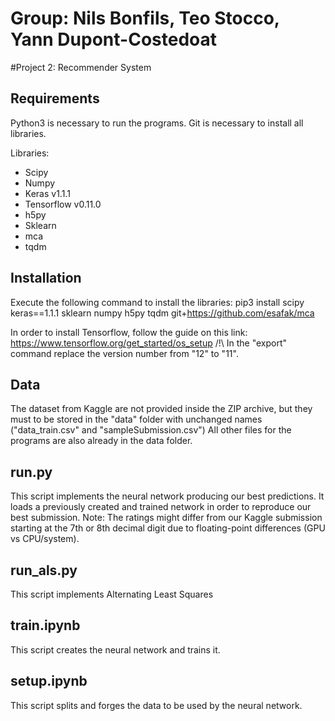 # Group: Nils Bonfils, Teo Stocco, Yann Dupont-Costedoat
#Project 2: Recommender System 

## Requirements
Python3 is necessary to run the programs.
Git is necessary to install all libraries.

Libraries:
 * Scipy
 * Numpy
 * Keras v1.1.1
 * Tensorflow v0.11.0
 * h5py
 * Sklearn
 * mca
 * tqdm

## Installation 
Execute the following command to install the libraries:
pip3 install scipy keras==1.1.1 sklearn numpy h5py tqdm git+https://github.com/esafak/mca

In order to install Tensorflow, follow the guide on this link: https://www.tensorflow.org/get_started/os_setup
/!\ In the "export" command replace the version number from "12" to "11".

## Data
The dataset from Kaggle are not provided inside the ZIP archive, but they must to be stored in the "data" folder with unchanged names ("data_train.csv" and "sampleSubmission.csv")
All other files for the programs are also already in the data folder.

## run.py
This script implements the neural network producing our best predictions. It loads a previously created and trained network in order to reproduce our best submission.
Note: The ratings might differ from our Kaggle submission starting at the 7th or 8th decimal digit due to floating-point differences (GPU vs CPU/system).


## run_als.py
This script implements Alternating Least Squares


## train.ipynb
This script creates the neural network and trains it.

## setup.ipynb
This script splits and forges the data to be used by the neural network.
